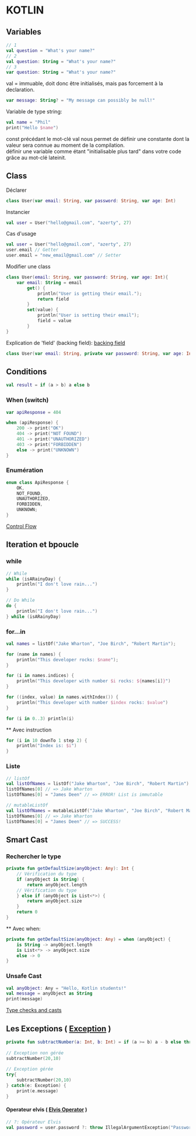 # KOTLIN
  
## Variables
  
```kotlin
// 1
val question = "What's your name?"
// 2 
val question: String = "What's your name?"
// 3 
var question: String = "What's your name?"
```
   


val = immuable, doit donc être initialisés, mais pas forcement à la declaration.   
   
```kotlin
var message: String? = "My message can possibly be null!"
```
   
   
Variable de type string:   
```kotlin
val name = "Phil"
print("Hello $name")
```

   
const  précédant le mot-clé  val  nous permet de définir une constante dont la valeur sera connue au moment de la compilation.   
définir une variable comme étant "initialisable plus tard" dans votre code grâce au mot-clé  lateinit.   

## Class

Déclarer   
   
```kotlin
class User(var email: String, var password: String, var age: Int)
```
   
Instancier   
   
```kotlin
val user = User("hello@gmail.com", "azerty", 27)
```
   
Cas d'usage   
```kotlin
val user = User("hello@gmail.com", "azerty", 27)
user.email // Getter
user.email = "new_email@gmail.com" // Setter
```
   
Modifier une class   
```kotlin
class User(email: String, var password: String, var age: Int){
    var email: String = email
        get() { 
            println("User is getting their email."); 
            return field 
        }
        set(value) { 
            println("User is setting their email"); 
            field = value 
        }
}
```
   
Explication de 'field' (backing field):
[backing field](https://kotlinlang.org/docs/properties.html#backing-fields)   
   
```kotlin
class User(var email: String, private var password: String, var age: Int)
```
   
## Conditions
   
```kotlin
val result = if (a > b) a else b
```
   
### When (switch)   
   
```kotlin
var apiResponse = 404

when (apiResponse) {
    200 -> print("OK")
    404 -> print("NOT FOUND")
    401 -> print("UNAUTHORIZED")
    403 -> print("FORBIDDEN")
    else -> print("UNKNOWN")
}
```
   
### Enumération
   
```kotlin
enum class ApiResponse {
    OK,
    NOT_FOUND,
    UNAUTHORIZED,
    FORBIDDEN,
    UNKNOWN;
}
```
   
[Control Flow](https://kotlinlang.org/docs/control-flow.html)   
   
## Iteration et bpoucle
   
### while
   
```kotlin
// While 
while (isARainyDay) {
    println("I don't love rain...")
}

// Do While
do {
    println("I don't love rain...")
} while (isARainyDay)
```
   
### for...in
   
```kotlin
val names = listOf("Jake Wharton", "Joe Birch", "Robert Martin");

for (name in names) {
    println("This developer rocks: $name");
}
```
   
```kotlin
for (i in names.indices) {
    println("This developer with number $i rocks: ${names[i]}")
}

for ((index, value) in names.withIndex()) {
    println("This developer with number $index rocks: $value")
}
```

   
```kotlin
for (i in 0..3) println(i)
```

   
** Avec instruction   
```kotlin
for (i in 10 downTo 1 step 2) {
    println("Index is: $i")
}
```

   
### Liste
   
```kotlin
// listOf
val listOfNames = listOf("Jake Wharton", "Joe Birch", "Robert Martin")
listOfNames[0] // => Jake Wharton
listOfNames[0] = "James Deen" // => ERROR! List is immutable

// mutableListOf
val listOfNames = mutableListOf("Jake Wharton", "Joe Birch", "Robert Martin")
listOfNames[0] // => Jake Wharton
listOfNames[0] = "James Deen" // => SUCCESS!
```

   
## Smart Cast
   
### Rechercher le type
```kotlin
private fun getDefaultSize(anyObject: Any): Int {
    // Vérification du type 
    if (anyObject is String) {
        return anyObject.length
    // Vérification du type 
    } else if (anyObject is List<*>) {
        return anyObject.size
    }
    return 0
}
```

** Avec when:   
```kotlin
private fun getDefaultSize(anyObject: Any) = when (anyObject) {
    is String -> anyObject.length
    is List<*> -> anyObject.size
    else -> 0
}
```
   
### Unsafe Cast
  
```kotlin
val anyObject: Any = "Hello, Kotlin students!"
val message = anyObject as String
print(message)
```
   
[Type checks and casts﻿](https://kotlinlang.org/docs/typecasts.html)   
   
## Les Exceptions ( [Exception](https://kotlinlang.org/docs/exceptions.html) )
   
```kotlin
private fun subtractNumber(a: Int, b: Int) = if (a >= b) a - b else throw Exception("a is smaller than b!")
   
// Exception non gérée 
subtractNumber(20,10) 
   
// Exception gérée 
try{
    subtractNumber(20,10)
} catch(e: Exception) {
    print(e.message)
}
```
   
#### Operateur elvis ( [Elvis Operator](https://kotlinlang.org/docs/null-safety.html#elvis-operator) )
   
```kotlin
// ?: Opérateur Elvis
val password = user.password ?: throw IllegalArgumentException("Password required")
```

   




